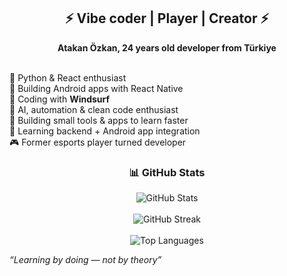 <h2 align="center">⚡ Vibe coder | Player | Creator ⚡</h2>

<p align="center">
  <b>Atakan Özkan, 24 years old developer from Türkiye</b><br><br>
  
  🐍 Python & React enthusiast <br>
  📱 Building Android apps with React Native <br>
  🌊 Coding with <b>Windsurf</b> <br>
  🧠 AI, automation & clean code enthusiast <br>
  🧩 Building small tools & apps to learn faster <br>
  🌱 Learning backend + Android app integration <br>
  🎮 Former esports player turned developer <br>
</p>
<h3 align="center">📊 GitHub Stats</h3>
<p align="center">
  <img src="https://github-readme-stats.vercel.app/api?username=AtakanOzkan&show_icons=true&theme=tokyonight&hide_border=true" alt="GitHub Stats" /><br><br>
  <img src="https://github-readme-streak-stats.herokuapp.com/?user=AtakanOzkan&theme=tokyonight&hide_border=true" alt="GitHub Streak" /><br><br>
  <img src="https://github-readme-stats.vercel.app/api/top-langs/?username=AtakanOzkan&layout=compact&theme=tokyonight&hide_border=true" alt="Top Languages" />
</p>

<i>“Learning by doing — not by theory”</i>
